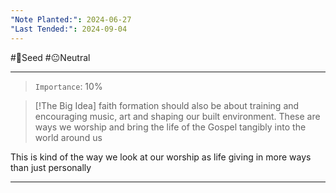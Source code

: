 ```yaml
---
"Note Planted:": 2024-06-27
"Last Tended:": 2024-09-04
---
```

#🌱Seed  #😐Neutral 
****
> `Importance`: 10%
 
> [!The Big Idea]
> faith formation should also be about training and encouraging music, art and shaping our built environment. These are ways we worship and bring the life of the Gospel tangibly into the world around us 

This is kind of the way we look at our worship as life giving in more ways than just personally 

****
